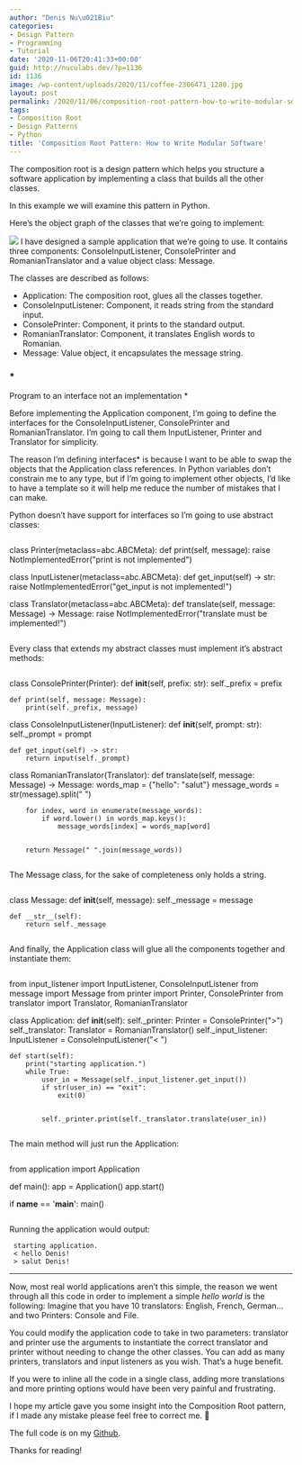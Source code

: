 ```yaml
---
author: "Denis Nu\u021Biu"
categories:
- Design Pattern
- Programming
- Tutorial
date: '2020-11-06T20:41:33+00:00'
guid: http://nuculabs.dev/?p=1136
id: 1136
image: /wp-content/uploads/2020/11/coffee-2306471_1280.jpg
layout: post
permalink: /2020/11/06/composition-root-pattern-how-to-write-modular-software/
tags:
- Composition Root
- Design Patterns
- Python
title: 'Composition Root Pattern: How to Write Modular Software'
---
```

The composition root is a design pattern which helps you structure a software application by implementing a class that builds all the other classes.


In this example we will examine this pattern in Python.


Here’s the object graph of the classes that we’re going to implement:


![](/wp-content/uploads/2020/11/composition_root_object_graph2.png?w=1024)
I have designed a sample application that we’re going to use. It contains three components: ConsoleInputListener, ConsolePrinter and RomanianTranslator and a value object class: Message.


The classes are described as follows:


- Application: The composition root, glues all the classes together.
- ConsoleInputListener: Component, it reads string from the standard input.
- ConsolePrinter: Component, it prints to the standard output.
- RomanianTranslator: Component, it translates English words to Romanian.
- Message: Value object, it encapsulates the message string.


### *
Program to an interface not an implementation
*


Before implementing the Application component, I’m going to define the interfaces for the ConsoleInputListener, ConsolePrinter and RomanianTranslator. I’m going to call them InputListener, Printer and Translator for simplicity.


The reason I’m defining interfaces\* is because I want to be able to swap the objects that the Application class references. In Python variables don’t constrain me to any type, but if I’m going to implement other objects, I’d like to have a template so it will help me reduce the number of mistakes that I can make.


Python doesn’t have support for interfaces so I’m going to use abstract classes:


```
```
class Printer(metaclass=abc.ABCMeta):
    def print(self, message):
        raise NotImplementedError("print is not implemented")


class InputListener(metaclass=abc.ABCMeta):
    def get_input(self) -> str:
        raise NotImplementedError("get_input is not implemented!")


class Translator(metaclass=abc.ABCMeta):
    def translate(self, message: Message) -> Message:
        raise NotImplementedError("translate must be implemented!")
```
```


Every class that extends my abstract classes must implement it’s abstract methods:


```
```
class ConsolePrinter(Printer):
    def __init__(self, prefix: str):
        self._prefix = prefix


    def print(self, message: Message):
        print(self._prefix, message)


class ConsoleInputListener(InputListener):
    def __init__(self, prompt: str):
        self._prompt = prompt


    def get_input(self) -> str:
        return input(self._prompt)


class RomanianTranslator(Translator):
    def translate(self, message: Message) -> Message:
        words_map = {"hello": "salut"}
        message_words = str(message).split(" ")


        for index, word in enumerate(message_words):
            if word.lower() in words_map.keys():
                message_words[index] = words_map[word]


        return Message(" ".join(message_words))
```
```


The Message class, for the sake of completeness only holds a string.


```
```
class Message:
    def __init__(self, message):
        self._message = message


    def __str__(self):
        return self._message


```
```


And finally, the Application class will glue all the components together and instantiate them:


```
```
from input_listener import InputListener, ConsoleInputListener
from message import Message
from printer import Printer, ConsolePrinter
from translator import Translator, RomanianTranslator




class Application:
    def __init__(self):
        self._printer: Printer = ConsolePrinter(">")
        self._translator: Translator = RomanianTranslator()
        self._input_listener: InputListener = ConsoleInputListener("< ")


    def start(self):
        print("starting application.")
        while True:
            user_in = Message(self._input_listener.get_input())
            if str(user_in) == "exit":
                exit(0)


            self._printer.print(self._translator.translate(user_in))


```
```


The main method will just run the Application:


```
```
from application import Application




def main():
    app = Application()
    app.start()




if __name__ == '__main__':
    main()


```
```


Running the application would output:


```
 starting application.
 < hello Denis!
 > salut Denis! 
```


- - - - - -


Now, most real world applications aren’t this simple, the reason we went through all this code in order to implement a simple *hello world* is the following: Imagine that you have 10 translators: English, French, German… and two Printers: Console and File.


You could modify the application code to take in two parameters: translator and printer use the arguments to instantiate the correct translator and printer without needing to change the other classes. You can add as many printers, translators and input listeners as you wish. That’s a huge benefit.


If you were to inline all the code in a single class, adding more translations and more printing options would have been very painful and frustrating.


I hope my article gave you some insight into the Composition Root pattern, if I made any mistake please feel free to correct me. 🙂


The full code is on my [Github](https://github.com/dnutiu/NucuLabs-code/tree/master/python-component-root-design-pattern).


Thanks for reading!